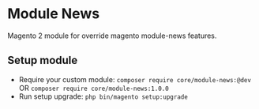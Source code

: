 # Module News

Magento 2 module for override magento module-news features.

## Setup module

- Require your custom module: `composer require core/module-news:@dev` OR `composer require core/module-news:1.0.0`
- Run setup upgrade: `php bin/magento setup:upgrade`
